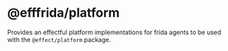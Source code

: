 # @efffrida/platform

Provides an effectful platform implementations for frida agents to be used with the `@effect/platform` package.
